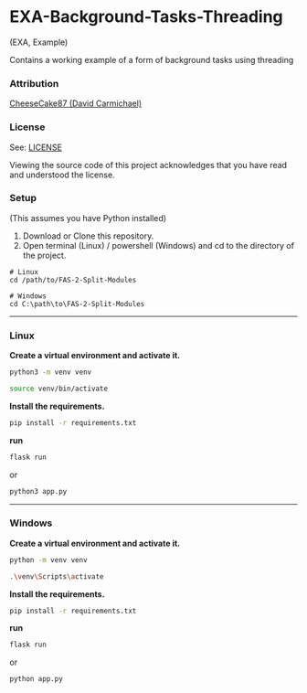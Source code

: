 # EXA-Background-Tasks-Threading

(EXA, Example)

Contains a working example of a form of background tasks using threading

### Attribution

[CheeseCake87 (David Carmichael)](https://github.com/CheeseCake87)

### License

See: [LICENSE](LICENSE)

Viewing the source code of this project acknowledges that you have read and understood the license.

### Setup

(This assumes you have Python installed)

1. Download or Clone this repository.
2. Open terminal (Linux) / powershell (Windows) and cd to the directory of the project.

```text
# Linux
cd /path/to/FAS-2-Split-Modules

# Windows
cd C:\path\to\FAS-2-Split-Modules
```

---

### Linux

**Create a virtual environment and activate it.**

```bash
python3 -m venv venv
```

```bash
source venv/bin/activate
```

**Install the requirements.**

```bash
pip install -r requirements.txt
```

**run**

```bash
flask run
```

or

```bash
python3 app.py
```

---

### Windows

**Create a virtual environment and activate it.**

```bash
python -m venv venv
```

```bash
.\venv\Scripts\activate
```

**Install the requirements.**

```bash
pip install -r requirements.txt
```

**run**

```bash
flask run
```

or

```bash
python app.py
```

